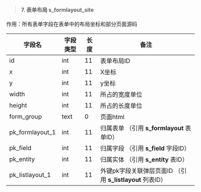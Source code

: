 > #### 7. 表单布局 s_formlayout_site

作用：所有表单字段在表单中的布局坐标和部分页面源码

| 字段名          | 字段类型 | 长度 | 备注                                                      |
| --------------- | -------- | ---- | --------------------------------------------------------- |
| id              | int      | 11   | 表单布局ID                                                |
| x               | int      | 11   | X坐标                                                     |
| y               | int      | 11   | y坐标                                                     |
| width           | int      | 11   | 所占的宽度单位                                            |
| height          | int      | 11   | 所占的长度单位                                            |
| form_group      | text     | 0    | 页面html                                                  |
| pk_formlayout_1 | int      | 11   | 归属表单 （引用 **s_formlayout** 表单ID）                 |
| pk_field        | int      | 11   | 归属字段 （引用 **s_field** 字段ID）                      |
| pk_entity       | int      | 11   | 归属实体 （引用 **s_entity** 表ID）                       |
| pk_listlayout_1 | int      | 11   | 外键pk字段关联弹层页面ID （引用 **s_listlayout** 列表ID） |